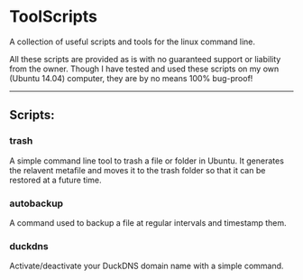 ToolScripts
===========

A collection of useful scripts and tools for the linux command line.

All these scripts are provided as is with no guaranteed support or liability from the owner. Though I have tested and used these scripts on my own (Ubuntu 14.04) computer, they are by no means 100% bug-proof!

---

## Scripts:

### trash
A simple command line tool to trash a file or folder in Ubuntu. It generates the relavent metafile and moves it to the trash folder so that it can be restored at a future time.

### autobackup
A command used to backup a file at regular intervals and timestamp them.

### duckdns
Activate/deactivate your DuckDNS domain name with a simple command.
